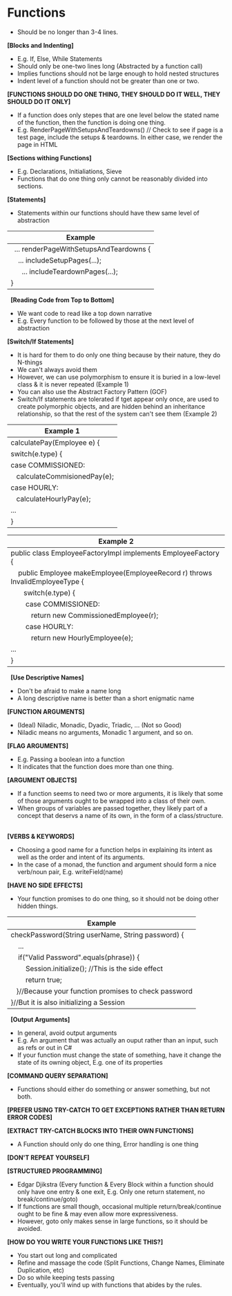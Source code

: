 # Functions
* Should be no longer than 3-4 lines.
&nbsp;

__[Blocks and Indenting]__
* E.g. If, Else, While Statements
* Should only be one-two lines long (Abstracted by a function call)
* Implies functions should not be large enough to hold nested structures
* Indent level of a function should not be greater than one or two.
 &nbsp;

__[FUNCTIONS SHOULD DO ONE THING, THEY SHOULD DO IT WELL, THEY SHOULD DO IT ONLY]__
* If a function does only stepes that are one level below the stated name of the function, then the function is doing one thing.
* E.g. RenderPageWithSetupsAndTeardowns() // Check to see if page is a test page, include the setups & teardowns. In either case, we render the page in HTML
&nbsp;

__[Sections withing Functions]__
* E.g. Declarations, Initialiations, Sieve
* Functions that do one thing only cannot be reasonably divided into sections.
&nbsp;

__[Statements]__
* Statements within our functions should have thew same level of abstraction
&nbsp;

|Example|
---|
&nbsp; .\.\. renderPageWithSetupsAndTeardowns {|
&nbsp; &nbsp; .\.\. includeSetupPages(...);|
&nbsp; &nbsp; &nbsp; .\.\. includeTeardownPages(...);|
}|
&nbsp;
__[Reading Code from Top to Bottom]__
* We want code to read like a top down narrative
* E.g. Every function to be followed by those at the next level of abstraction
&nbsp;

__[Switch/If Statements]__
* It is hard for them to do only one thing because by their nature, they do N-things
* We can't always avoid them
* However, we can use polymorphism to ensure it is buried in a low-level class & it is never repeated (Example 1)
* You can also use the Abstract Factory Pattern (GOF)
* Switch/If statements are tolerated if tget appear only once, are used to create polymorphic objects, and are hidden behind an inheritance relationship, so that the rest of the system can't see them (Example 2)
&nbsp;

|Example 1|
---|
calculatePay(Employee e) {|
switch(e.type) {|
case COMMISSIONED:|
&nbsp;&nbsp; calculateCommisionedPay(e);|
case HOURLY:|
&nbsp;&nbsp; calculateHourlyPay(e);|
...|
}|

|Example 2|
---|
public class EmployeeFactoryImpl implements EmployeeFactory {|
&nbsp; &nbsp; public Employee makeEmployee(EmployeeRecord r) throws InvalidEmployeeType {|
&nbsp; &nbsp; &nbsp; &nbsp;switch(e.type) {|
&nbsp; &nbsp; &nbsp; &nbsp; case COMMISSIONED:|
&nbsp;&nbsp; &nbsp; &nbsp; &nbsp; &nbsp; return new CommissionedEmployee\(r\);|
&nbsp; &nbsp; &nbsp; &nbsp; case HOURLY:|
&nbsp;&nbsp; &nbsp; &nbsp; &nbsp; &nbsp; return new HourlyEmployee(e);|
...|
}|
&nbsp;
__[Use Descriptive Names]__
* Don't be afraid to make a name long
* A long descriptive name is better than a short enigmatic name
&nbsp;

__[FUNCTION ARGUMENTS]__
* (Ideal) Niladic, Monadic, Dyadic, Triadic, ... (Not so Good)
* Niladic means no arguments, Monadic 1 argument, and so on.
&nbsp;

__[FLAG ARGUMENTS]__
* E.g. Passing a boolean into a function
* It indicates that the function does more than one thing.
&nbsp;

__[ARGUMENT OBJECTS]__
* If a function seems to need two or more arguments, it is likely that some of those arguments ought to be wrapped into a class of their own.
* When groups of variables are passed together, they likely part of a concept that deservs a name of its own, in the form of a class/structure.
&nbsp;

__[VERBS & KEYWORDS]__
* Choosing a good name for a function helps in explaining its intent as well as the order and intent of its arguments.
* In the case of a monad, the function and argument should form a nice verb/noun pair, E.g. writeField(name)
&nbsp;

__[HAVE NO SIDE EFFECTS]__
* Your function promises to do one thing, so it should not be doing other hidden things.
&nbsp;

|Example|
---|
checkPassword(String userName, String password) {|
&nbsp; &nbsp; ...|
&nbsp; &nbsp; if("Valid Password".equals(phrase)) {|
&nbsp; &nbsp; &nbsp; &nbsp; Session.initialize(); //This is the side effect|
&nbsp; &nbsp; &nbsp; &nbsp; return true;|
&nbsp; &nbsp;}//Because your function promises to check password|
}//But it is also initializing a Session|
&nbsp;
__[Output Arguments]__
* In general, avoid output arguments
* E.g. An argument that was actually an ouput rather than an input, such as refs or out in C#
* If your function must change the state of something, have it change the state of its owning object, E.g. one of its properties
&nbsp;

__[COMMAND QUERY SEPARATION]__
* Functions should either do something or answer something, but not both.
&nbsp;

__[PREFER USING TRY-CATCH TO GET EXCEPTIONS RATHER THAN RETURN ERROR CODES]__
&nbsp;

__[EXTRACT TRY-CATCH BLOCKS INTO THEIR OWN FUNCTIONS]__ 
* A Function should only do one thing, Error handling is one thing
&nbsp;

__[DON'T REPEAT YOURSELF]__
&nbsp;

__[STRUCTURED PROGRAMMING]__
* Edgar Djikstra (Every function & Every Block within a function should only have one entry & one exit, E.g. Only one return statement, no break/continue/goto)
* If functions are small though, occasional multiple return/break/continue ought to be fine & may even allow more expressiveness.
* However, goto only makes sense in large functions, so it should be avoided.
&nbsp;

__[HOW DO YOU WRITE YOUR FUNCTIONS LIKE THIS?]__
* You start out long and complicated
* Refine and massage the code (Split Functions, Change Names, Eliminate Duplication, etc)
* Do so while keeping tests passing
* Eventually, you'll wind up with functions that abides by the rules.

